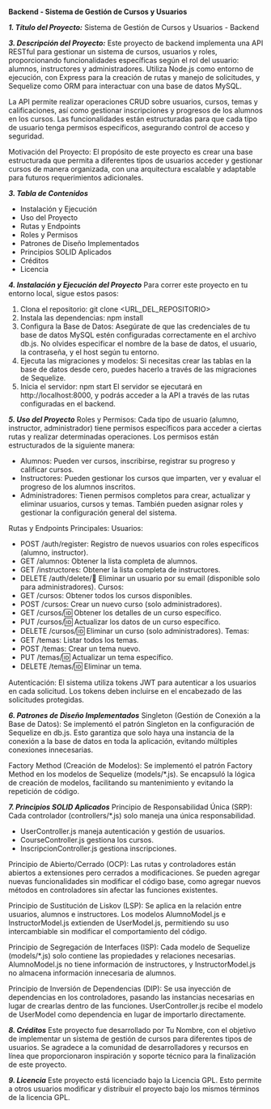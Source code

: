 **Backend - Sistema de Gestión de Cursos y Usuarios**

***1. Título del Proyecto:***
   Sistema de Gestión de Cursos y Usuarios - Backend

***3. Descripción del Proyecto:***
   Este proyecto de backend implementa una API RESTful
   para gestionar un sistema de cursos, usuarios y roles, proporcionando funcionalidades
   específicas según el rol del usuario: alumnos, instructores y administradores.
   Utiliza Node.js como entorno de ejecución, con Express para la creación de rutas y
   manejo de solicitudes, y Sequelize como ORM para interactuar con una base de datos MySQL.

   La API permite realizar operaciones CRUD sobre usuarios, cursos, temas y calificaciones,
   así como gestionar inscripciones y progresos de los alumnos en los cursos. Las
   funcionalidades están estructuradas para que cada tipo de usuario tenga permisos
   específicos, asegurando control de acceso y seguridad.

   Motivación del Proyecto:
   El propósito de este proyecto es crear una base estructurada que permita a diferentes
   tipos de usuarios acceder y gestionar cursos de manera organizada, con una arquitectura
   escalable y adaptable para futuros requerimientos adicionales.

***3. Tabla de Contenidos***
- Instalación y Ejecución
- Uso del Proyecto
- Rutas y Endpoints
- Roles y Permisos
- Patrones de Diseño Implementados
- Principios SOLID Aplicados
- Créditos
- Licencia

***4. Instalación y Ejecución del Proyecto***
Para correr este proyecto en tu entorno local, sigue estos pasos:
1. Clona el repositorio:
   git clone <URL_DEL_REPOSITORIO>
2. Instala las dependencias:
   npm install
3. Configura la Base de Datos:
   Asegúrate de que las credenciales de tu base de datos MySQL estén configuradas
   correctamente en el archivo db.js. No olvides especificar el nombre de la base de datos,
   el usuario, la contraseña, y el host según tu entorno.
4. Ejecuta las migraciones y modelos:
   Si necesitas crear las tablas en la base de datos desde cero, puedes hacerlo a través de
   las migraciones de Sequelize.
5. Inicia el servidor:
   npm start
   El servidor se ejecutará en http://localhost:8000, y podrás acceder a la API a través de
   las rutas configuradas en el backend.


***5. Uso del Proyecto***
Roles y Permisos:
Cada tipo de usuario (alumno, instructor, administrador) tiene permisos específicos para 
acceder a ciertas rutas y realizar determinadas operaciones. Los permisos están estructurados 
de la siguiente manera:
- Alumnos: Pueden ver cursos, inscribirse, registrar su progreso y calificar cursos.
- Instructores: Pueden gestionar los cursos que imparten, ver y evaluar el progreso de los
  alumnos inscritos.
- Administradores: Tienen permisos completos para crear, actualizar y eliminar usuarios, cursos
  y temas. También pueden asignar roles y gestionar la configuración general del sistema.

Rutas y Endpoints Principales:
Usuarios:
- POST /auth/register: Registro de nuevos usuarios con roles específicos (alumno, instructor).
- GET /alumnos: Obtener la lista completa de alumnos.
- GET /instructores: Obtener la lista completa de instructores.
- DELETE /auth/delete/:email: Eliminar un usuario por su email (disponible solo para
  administradores).
Cursos:
- GET /cursos: Obtener todos los cursos disponibles.
- POST /cursos: Crear un nuevo curso (solo administradores).
- GET /cursos/:id: Obtener los detalles de un curso específico.
- PUT /cursos/:id: Actualizar los datos de un curso específico.
- DELETE /cursos/:id: Eliminar un curso (solo administradores).
Temas:
- GET /temas: Listar todos los temas.
- POST /temas: Crear un tema nuevo.
- PUT /temas/:id: Actualizar un tema específico.
- DELETE /temas/:id: Eliminar un tema.

Autenticación:
El sistema utiliza tokens JWT para autenticar a los usuarios en cada solicitud. Los tokens deben
incluirse en el encabezado de las solicitudes protegidas.

***6. Patrones de Diseño Implementados***
Singleton (Gestión de Conexión a la Base de Datos):
Se implementó el patrón Singleton en la configuración de Sequelize en db.js. Esto garantiza que 
solo haya una instancia de la conexión a la base de datos en toda la aplicación, evitando múltiples
conexiones innecesarias.

Factory Method (Creación de Modelos):
Se implementó el patrón Factory Method en los modelos de Sequelize (models/*.js). Se encapsuló la 
lógica de creación de modelos, facilitando su mantenimiento y evitando la repetición de código.

***7. Principios SOLID Aplicados***
Principio de Responsabilidad Única (SRP):
Cada controlador (controllers/*.js) solo maneja una única responsabilidad.
- UserController.js maneja autenticación y gestión de usuarios.
- CourseController.js gestiona los cursos.
- InscripcionController.js gestiona inscripciones.

Principio de Abierto/Cerrado (OCP):
Las rutas y controladores están abiertos a extensiones pero cerrados a modificaciones. Se pueden 
agregar nuevas funcionalidades sin modificar el código base, como agregar nuevos métodos en 
controladores sin afectar las funciones existentes.

Principio de Sustitución de Liskov (LSP):
Se aplica en la relación entre usuarios, alumnos e instructores. Los modelos AlumnoModel.js e 
InstructorModel.js extienden de UserModel.js, permitiendo su uso intercambiable sin modificar el 
comportamiento del código.

Principio de Segregación de Interfaces (ISP):
Cada modelo de Sequelize (models/*.js) solo contiene las propiedades y relaciones necesarias. 
AlumnoModel.js no tiene información de instructores, y InstructorModel.js no almacena información 
innecesaria de alumnos.

Principio de Inversión de Dependencias (DIP):
Se usa inyección de dependencias en los controladores, pasando las instancias necesarias en lugar 
de crearlas dentro de las funciones. UserController.js recibe el modelo de UserModel como dependencia 
en lugar de importarlo directamente.

***8. Créditos***
Este proyecto fue desarrollado por Tu Nombre, con el objetivo de implementar un sistema de 
gestión de cursos para diferentes tipos de usuarios. Se agradece a la comunidad de desarrolladores
y recursos en línea que proporcionaron inspiración y soporte técnico para la finalización de este proyecto.

***9. Licencia***
Este proyecto está licenciado bajo la Licencia GPL. Esto permite a otros usuarios modificar y distribuir el
proyecto bajo los mismos términos de la licencia GPL.



